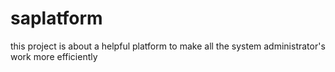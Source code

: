 # saplatform
this project is about a helpful platform to make all the system administrator's work more efficiently
